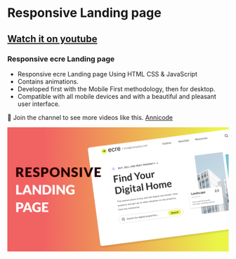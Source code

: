 # Responsive Landing page

## [Watch it on youtube](https://youtu.be/ETMEHO5_rns)

### Responsive ecre Landing page

- Responsive ecre Landing page Using HTML CSS & JavaScript
- Contains animations.
- Developed first with the Mobile First methodology, then for desktop.
- Compatible with all mobile devices and with a beautiful and pleasant user interface.

💙 Join the channel to see more videos like this. [Annicode](https://www.youtube.com/@Annicode)

![preview img](/preview.png)
